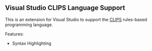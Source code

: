 ﻿## Visual Studio CLIPS Language Support

This is an extension for Visual Studio to support the [CLIPS](http://clipsrules.sourceforge.net/) rules-based programming language.

Features:

* Syntax Highlighting
